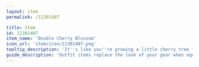 ```yaml
---
layout: item
permalink: /11301407

title: Item
id: 11301407
item_name: 'Double Cherry Blossom'
icon_url: 'item/icon/11301407.png'
tooltip_description: 'It''s like you''re growing a little cherry tree from your head!'
guide_description: 'Outfit items replace the look of your gear when equipped.'
---
```

